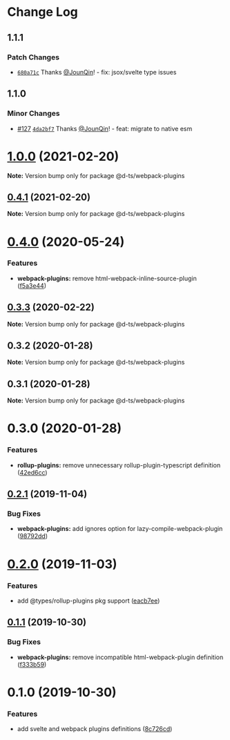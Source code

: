 # Change Log

## 1.1.1

### Patch Changes

- [`680a71c`](https://github.com/rx-ts/types/commit/680a71c4cfcd3a9521f8a18ff777ad43fdea5bb5) Thanks [@JounQin](https://github.com/JounQin)! - fix: jsox/svelte type issues

## 1.1.0

### Minor Changes

- [#127](https://github.com/rx-ts/types/pull/127) [`4da2bf7`](https://github.com/rx-ts/types/commit/4da2bf7e1f185b0889bf68bb5158d1c2277e246a) Thanks [@JounQin](https://github.com/JounQin)! - feat: migrate to native esm

# [1.0.0](https://github.com/rx-ts/types/compare/@d-ts/webpack-plugins@0.4.1...@d-ts/webpack-plugins@1.0.0) (2021-02-20)

**Note:** Version bump only for package @d-ts/webpack-plugins

## [0.4.1](https://github.com/rx-ts/types/compare/@d-ts/webpack-plugins@0.4.0...@d-ts/webpack-plugins@0.4.1) (2021-02-20)

**Note:** Version bump only for package @d-ts/webpack-plugins

# [0.4.0](https://github.com/rx-ts/types/compare/@d-ts/webpack-plugins@0.3.3...@d-ts/webpack-plugins@0.4.0) (2020-05-24)

### Features

- **webpack-plugins:** remove html-webpack-inline-source-plugin ([f5a3e44](https://github.com/rx-ts/types/commit/f5a3e4478987b01f06161592cfee4d5fbffe2c53))

## [0.3.3](https://github.com/rx-ts/types/compare/@d-ts/webpack-plugins@0.3.2...@d-ts/webpack-plugins@0.3.3) (2020-02-22)

**Note:** Version bump only for package @d-ts/webpack-plugins

## 0.3.2 (2020-01-28)

**Note:** Version bump only for package @d-ts/webpack-plugins

## 0.3.1 (2020-01-28)

**Note:** Version bump only for package @d-ts/webpack-plugins

# 0.3.0 (2020-01-28)

### Features

- **rollup-plugins:** remove unnecessary rollup-plugin-typescript definition ([42ed6cc](https://github.com/rx-ts/types/commit/42ed6cca2c473a463035c105760428d96dca0a75))

## [0.2.1](https://github.com/rx-ts/types/compare/@d-ts/webpack-plugins@0.2.0...@d-ts/webpack-plugins@0.2.1) (2019-11-04)

### Bug Fixes

- **webpack-plugins:** add ignores option for lazy-compile-webpack-plugin ([98792dd](https://github.com/rx-ts/types/commit/98792dd83288aea4602573f85adf20603f2c06ac))

# [0.2.0](https://github.com/rx-ts/types/compare/@d-ts/webpack-plugins@0.1.1...@d-ts/webpack-plugins@0.2.0) (2019-11-03)

### Features

- add @types/rollup-plugins pkg support ([eacb7ee](https://github.com/rx-ts/types/commit/eacb7ee5f5412725964bb93467ce59f95588e96b))

## [0.1.1](https://github.com/rx-ts/types/compare/@d-ts/webpack-plugins@0.1.0...@d-ts/webpack-plugins@0.1.1) (2019-10-30)

### Bug Fixes

- **webpack-plugins:** remove incompatible html-webpack-plugin definition ([f333b59](https://github.com/rx-ts/types/commit/f333b5958124421bbae38e00ae72d2f76a59f5da))

# 0.1.0 (2019-10-30)

### Features

- add svelte and webpack plugins definitions ([8c726cd](https://github.com/rx-ts/types/commit/8c726cd0ce2641b3ab9a4516d40cc0cd2544bb8b))
